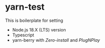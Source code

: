 # yarn-test
This is boilerplate for setting

- Node.js 18.X (LTS) version
- Typescript 
- yarn-berry with _Zero-install_ and _PlugNPlay_

